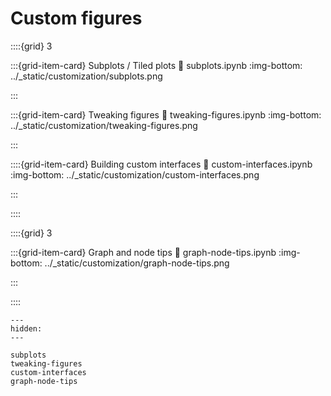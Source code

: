 # Custom figures

::::{grid} 3

:::{grid-item-card} Subplots / Tiled plots
:link: subplots.ipynb
:img-bottom: ../_static/customization/subplots.png

:::

:::{grid-item-card} Tweaking figures
:link: tweaking-figures.ipynb
:img-bottom: ../_static/customization/tweaking-figures.png

:::

::::{grid-item-card} Building custom interfaces
:link: custom-interfaces.ipynb
:img-bottom: ../_static/customization/custom-interfaces.png

:::

::::

::::{grid} 3

:::{grid-item-card} Graph and node tips
:link: graph-node-tips.ipynb
:img-bottom: ../_static/customization/graph-node-tips.png

:::

::::

```{toctree}
---
hidden:
---

subplots
tweaking-figures
custom-interfaces
graph-node-tips
```

